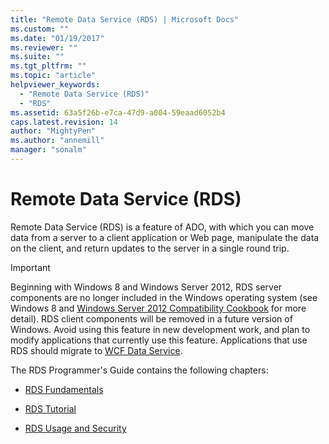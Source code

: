 ```yaml
---
title: "Remote Data Service (RDS) | Microsoft Docs"
ms.custom: ""
ms.date: "01/19/2017"
ms.reviewer: ""
ms.suite: ""
ms.tgt_pltfrm: ""
ms.topic: "article"
helpviewer_keywords: 
  - "Remote Data Service (RDS)"
  - "RDS"
ms.assetid: 63a5f26b-e7ca-47d9-a004-59eaad6052b4
caps.latest.revision: 14
author: "MightyPen"
ms.author: "annemill"
manager: "sonalm"
---
```

# Remote Data Service (RDS)
Remote Data Service (RDS) is a feature of ADO, with which you can move data from a server to a client application or Web page, manipulate the data on the client, and return updates to the server in a single round trip.  
  
> [!IMPORTANT]
>  Beginning with Windows 8 and Windows Server 2012, RDS server components are no longer included in the Windows operating system (see Windows 8 and [Windows Server 2012 Compatibility Cookbook](https://www.microsoft.com/en-us/download/details.aspx?id=27416) for more detail). RDS client components will be removed in a future version of Windows. Avoid using this feature in new development work, and plan to modify applications that currently use this feature. Applications that use RDS should migrate to [WCF Data Service](http://go.microsoft.com/fwlink/?LinkId=199565).  
  
 The RDS Programmer's Guide contains the following chapters:  
  
-   [RDS Fundamentals](../../../ado/guide/remote-data-service/rds-fundamentals.md)  
  
-   [RDS Tutorial](../../../ado/guide/remote-data-service/rds-tutorial.md)  
  
-   [RDS Usage and Security](../../../ado/guide/remote-data-service/rds-usage-and-security.md)






















